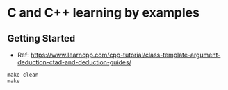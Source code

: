 # C and C++ learning by examples

## Getting Started
* Ref:  https://www.learncpp.com/cpp-tutorial/class-template-argument-deduction-ctad-and-deduction-guides/


```
make clean
make
```

